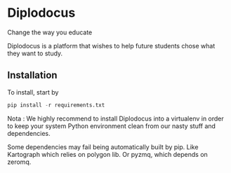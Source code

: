 Diplodocus
==========
Change the way you educate

Diplodocus is a platform that wishes to help future students chose what they want to study.

## Installation
To install, start by
```python
pip install -r requirements.txt
```
Nota : We highly recommend to install Diplodocus into a virtualenv in order to keep your system Python environment clean
from our nasty stuff and dependencies.

Some dependencies may fail being automatically built by pip. Like Kartograph which relies on polygon lib. Or pyzmq,
which depends on zeromq.

